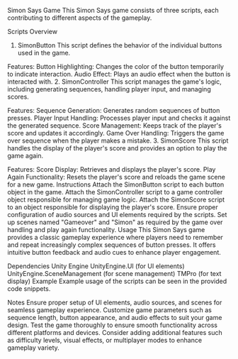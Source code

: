 

Simon Says Game
This Simon Says game consists of three scripts, each contributing to different aspects of the gameplay.

Scripts Overview
1. SimonButton
This script defines the behavior of the individual buttons used in the game.

Features:
Button Highlighting: Changes the color of the button temporarily to indicate interaction.
Audio Effect: Plays an audio effect when the button is interacted with.
2. SimonController
This script manages the game's logic, including generating sequences, handling player input, and managing scores.

Features:
Sequence Generation: Generates random sequences of button presses.
Player Input Handling: Processes player input and checks it against the generated sequence.
Score Management: Keeps track of the player's score and updates it accordingly.
Game Over Handling: Triggers the game over sequence when the player makes a mistake.
3. SimonScore
This script handles the display of the player's score and provides an option to play the game again.

Features:
Score Display: Retrieves and displays the player's score.
Play Again Functionality: Resets the player's score and reloads the game scene for a new game.
Instructions
Attach the SimonButton script to each button object in the game.
Attach the SimonController script to a game controller object responsible for managing game logic.
Attach the SimonScore script to an object responsible for displaying the player's score.
Ensure proper configuration of audio sources and UI elements required by the scripts.
Set up scenes named "Gameover" and "Simon" as required by the game over handling and play again functionality.
Usage
This Simon Says game provides a classic gameplay experience where players need to remember and repeat increasingly complex sequences of button presses. It offers intuitive button feedback and audio cues to enhance player engagement.

Dependencies
Unity Engine
UnityEngine.UI (for UI elements)
UnityEngine.SceneManagement (for scene management)
TMPro (for text display)
Example
Example usage of the scripts can be seen in the provided code snippets.

Notes
Ensure proper setup of UI elements, audio sources, and scenes for seamless gameplay experience.
Customize game parameters such as sequence length, button appearance, and audio effects to suit your game design.
Test the game thoroughly to ensure smooth functionality across different platforms and devices.
Consider adding additional features such as difficulty levels, visual effects, or multiplayer modes to enhance gameplay variety.





